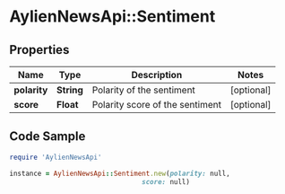 # AylienNewsApi::Sentiment

## Properties

Name | Type | Description | Notes
------------ | ------------- | ------------- | -------------
**polarity** | **String** | Polarity of the sentiment | [optional] 
**score** | **Float** | Polarity score of the sentiment | [optional] 

## Code Sample

```ruby
require 'AylienNewsApi'

instance = AylienNewsApi::Sentiment.new(polarity: null,
                                 score: null)
```


